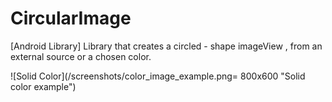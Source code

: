 # CircularImage
[Android Library] Library that creates a circled - shape imageView , from an external source or a chosen color.

![Solid Color](/screenshots/color_image_example.png= 800x600 "Solid color example")
